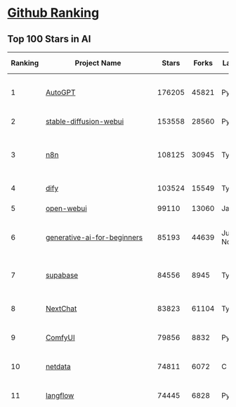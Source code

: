 [Github Ranking](../README.md)
==========

## Top 100 Stars in AI

| Ranking | Project Name | Stars | Forks | Language | Open Issues | Description | Last Commit |
| ------- | ------------ | ----- | ----- | -------- | ----------- | ----------- | ----------- |
| 1 | [AutoGPT](https://github.com/Significant-Gravitas/AutoGPT) | 176205 | 45821 | Python | 143 | AutoGPT is the vision of accessible AI for everyone, to use and to build on. Our mission is to provide the tools, so that you can focus on what matters. | 2025-06-17T00:07:21Z |
| 2 | [stable-diffusion-webui](https://github.com/AUTOMATIC1111/stable-diffusion-webui) | 153558 | 28560 | Python | 2345 | Stable Diffusion web UI | 2025-05-03T06:17:03Z |
| 3 | [n8n](https://github.com/n8n-io/n8n) | 108125 | 30945 | TypeScript | 595 | Fair-code workflow automation platform with native AI capabilities. Combine visual building with custom code, self-host or cloud, 400+ integrations. | 2025-06-17T03:36:31Z |
| 4 | [dify](https://github.com/langgenius/dify) | 103524 | 15549 | TypeScript | 697 | Production-ready platform for agentic workflow development. | 2025-06-17T03:33:48Z |
| 5 | [open-webui](https://github.com/open-webui/open-webui) | 99110 | 13060 | JavaScript | 150 | User-friendly AI Interface (Supports Ollama, OpenAI API, ...) | 2025-06-16T14:34:42Z |
| 6 | [generative-ai-for-beginners](https://github.com/microsoft/generative-ai-for-beginners) | 85193 | 44639 | Jupyter Notebook | 6 | 21 Lessons, Get Started Building with Generative AI  🔗 https://microsoft.github.io/generative-ai-for-beginners/ | 2025-06-16T03:31:07Z |
| 7 | [supabase](https://github.com/supabase/supabase) | 84556 | 8945 | TypeScript | 265 | The open source Firebase alternative. Supabase gives you a dedicated Postgres database to build your web, mobile, and AI applications. | 2025-06-17T03:54:46Z |
| 8 | [NextChat](https://github.com/ChatGPTNextWeb/NextChat) | 83823 | 61104 | TypeScript | 635 | ✨ Light and Fast AI Assistant. Support: Web \| iOS \| MacOS \| Android \|  Linux \| Windows | 2025-06-16T11:22:39Z |
| 9 | [ComfyUI](https://github.com/comfyanonymous/ComfyUI) | 79856 | 8832 | Python | 2338 | The most powerful and modular diffusion model GUI, api and backend with a graph/nodes interface. | 2025-06-17T03:35:25Z |
| 10 | [netdata](https://github.com/netdata/netdata) | 74811 | 6072 | C | 163 | The fastest path to AI-powered full stack observability, even for lean teams. | 2025-06-17T02:16:12Z |
| 11 | [langflow](https://github.com/langflow-ai/langflow) | 74445 | 6828 | Python | 417 | Langflow is a powerful tool for building and deploying AI-powered agents and workflows. | 2025-06-17T02:12:40Z |
| 12 | [funNLP](https://github.com/fighting41love/funNLP) | 74150 | 14880 | Python | 33 | 中英文敏感词、语言检测、中外手机/电话归属地/运营商查询、名字推断性别、手机号抽取、身份证抽取、邮箱抽取、中日文人名库、中文缩写库、拆字词典、词汇情感值、停用词、反动词表、暴恐词表、繁简体转换、英文模拟中文发音、汪峰歌词生成器、职业名称词库、同义词库、反义词库、否定词库、汽车品牌词库、汽车零件词库、连续英文切割、各种中文词向量、公司名字大全、古诗词库、IT词库、财经词库、成语词库、地名词库、历史名人词库、诗词词库、医学词库、饮食词库、法律词库、汽车词库、动物词库、中文聊天语料、中文谣言数据、百度中文问答数据集、句子相似度匹配算法集合、bert资源、文本生成&摘要相关工具、cocoNLP信息抽取工具、国内电话号码正则匹配、清华大学XLORE:中英文跨语言百科知识图谱、清华大学人工智能技术系列报告、自然语言生成、NLU太难了系列、自动对联数据及机器人、用户名黑名单列表、罪名法务名词及分类模型、微信公众号语料、cs224n深度学习自然语言处理课程、中文手写汉字识别、中文自然语言处理 语料/数据集、变量命名神器、分词语料库+代码、任务型对话英文数据集、ASR 语音数据集 + 基于深度学习的中文语音识别系统、笑声检测器、Microsoft多语言数字/单位/如日期时间识别包、中华新华字典数据库及api(包括常用歇后语、成语、词语和汉字)、文档图谱自动生成、SpaCy 中文模型、Common Voice语音识别数据集新版、神经网络关系抽取、基于bert的命名实体识别、关键词(Keyphrase)抽取包pke、基于医疗领域知识图谱的问答系统、基于依存句法与语义角色标注的事件三元组抽取、依存句法分析4万句高质量标注数据、cnocr：用来做中文OCR的Python3包、中文人物关系知识图谱项目、中文nlp竞赛项目及代码汇总、中文字符数据、speech-aligner: 从“人声语音”及其“语言文本”产生音素级别时间对齐标注的工具、AmpliGraph: 知识图谱表示学习(Python)库：知识图谱概念链接预测、Scattertext 文本可视化(python)、语言/知识表示工具：BERT & ERNIE、中文对比英文自然语言处理NLP的区别综述、Synonyms中文近义词工具包、HarvestText领域自适应文本挖掘工具（新词发现-情感分析-实体链接等）、word2word：(Python)方便易用的多语言词-词对集：62种语言/3,564个多语言对、语音识别语料生成工具：从具有音频/字幕的在线视频创建自动语音识别(ASR)语料库、构建医疗实体识别的模型（包含词典和语料标注）、单文档非监督的关键词抽取、Kashgari中使用gpt-2语言模型、开源的金融投资数据提取工具、文本自动摘要库TextTeaser: 仅支持英文、人民日报语料处理工具集、一些关于自然语言的基本模型、基于14W歌曲知识库的问答尝试--功能包括歌词接龙and已知歌词找歌曲以及歌曲歌手歌词三角关系的问答、基于Siamese bilstm模型的相似句子判定模型并提供训练数据集和测试数据集、用Transformer编解码模型实现的根据Hacker News文章标题自动生成评论、用BERT进行序列标记和文本分类的模板代码、LitBank：NLP数据集——支持自然语言处理和计算人文学科任务的100部带标记英文小说语料、百度开源的基准信息抽取系统、虚假新闻数据集、Facebook: LAMA语言模型分析，提供Transformer-XL/BERT/ELMo/GPT预训练语言模型的统一访问接口、CommonsenseQA：面向常识的英文QA挑战、中文知识图谱资料、数据及工具、各大公司内部里大牛分享的技术文档 PDF 或者 PPT、自然语言生成SQL语句（英文）、中文NLP数据增强（EDA）工具、英文NLP数据增强工具 、基于医药知识图谱的智能问答系统、京东商品知识图谱、基于mongodb存储的军事领域知识图谱问答项目、基于远监督的中文关系抽取、语音情感分析、中文ULMFiT-情感分析-文本分类-语料及模型、一个拍照做题程序、世界各国大规模人名库、一个利用有趣中文语料库 qingyun 训练出来的中文聊天机器人、中文聊天机器人seqGAN、省市区镇行政区划数据带拼音标注、教育行业新闻语料库包含自动文摘功能、开放了对话机器人-知识图谱-语义理解-自然语言处理工具及数据、中文知识图谱：基于百度百科中文页面-抽取三元组信息-构建中文知识图谱、masr: 中文语音识别-提供预训练模型-高识别率、Python音频数据增广库、中文全词覆盖BERT及两份阅读理解数据、ConvLab：开源多域端到端对话系统平台、中文自然语言处理数据集、基于最新版本rasa搭建的对话系统、基于TensorFlow和BERT的管道式实体及关系抽取、一个小型的证券知识图谱/知识库、复盘所有NLP比赛的TOP方案、OpenCLaP：多领域开源中文预训练语言模型仓库、UER：基于不同语料+编码器+目标任务的中文预训练模型仓库、中文自然语言处理向量合集、基于金融-司法领域(兼有闲聊性质)的聊天机器人、g2pC：基于上下文的汉语读音自动标记模块、Zincbase 知识图谱构建工具包、诗歌质量评价/细粒度情感诗歌语料库、快速转化「中文数字」和「阿拉伯数字」、百度知道问答语料库、基于知识图谱的问答系统、jieba_fast 加速版的jieba、正则表达式教程、中文阅读理解数据集、基于BERT等最新语言模型的抽取式摘要提取、Python利用深度学习进行文本摘要的综合指南、知识图谱深度学习相关资料整理、维基大规模平行文本语料、StanfordNLP 0.2.0：纯Python版自然语言处理包、NeuralNLP-NeuralClassifier：腾讯开源深度学习文本分类工具、端到端的封闭域对话系统、中文命名实体识别：NeuroNER vs. BertNER、新闻事件线索抽取、2019年百度的三元组抽取比赛：“科学空间队”源码、基于依存句法的开放域文本知识三元组抽取和知识库构建、中文的GPT2训练代码、ML-NLP - 机器学习(Machine Learning)NLP面试中常考到的知识点和代码实现、nlp4han:中文自然语言处理工具集(断句/分词/词性标注/组块/句法分析/语义分析/NER/N元语法/HMM/代词消解/情感分析/拼写检查、XLM：Facebook的跨语言预训练语言模型、用基于BERT的微调和特征提取方法来进行知识图谱百度百科人物词条属性抽取、中文自然语言处理相关的开放任务-数据集-当前最佳结果、CoupletAI - 基于CNN+Bi-LSTM+Attention 的自动对对联系统、抽象知识图谱、MiningZhiDaoQACorpus - 580万百度知道问答数据挖掘项目、brat rapid annotation tool: 序列标注工具、大规模中文知识图谱数据：1.4亿实体、数据增强在机器翻译及其他nlp任务中的应用及效果、allennlp阅读理解:支持多种数据和模型、PDF表格数据提取工具 、 Graphbrain：AI开源软件库和科研工具，目的是促进自动意义提取和文本理解以及知识的探索和推断、简历自动筛选系统、基于命名实体识别的简历自动摘要、中文语言理解测评基准，包括代表性的数据集&基准模型&语料库&排行榜、树洞 OCR 文字识别 、从包含表格的扫描图片中识别表格和文字、语声迁移、Python口语自然语言处理工具集(英文)、 similarity：相似度计算工具包，java编写、海量中文预训练ALBERT模型 、Transformers 2.0 、基于大规模音频数据集Audioset的音频增强 、Poplar：网页版自然语言标注工具、图片文字去除，可用于漫画翻译 、186种语言的数字叫法库、Amazon发布基于知识的人-人开放领域对话数据集 、中文文本纠错模块代码、繁简体转换 、 Python实现的多种文本可读性评价指标、类似于人名/地名/组织机构名的命名体识别数据集 、东南大学《知识图谱》研究生课程(资料)、. 英文拼写检查库 、 wwsearch是企业微信后台自研的全文检索引擎、CHAMELEON：深度学习新闻推荐系统元架构 、 8篇论文梳理BERT相关模型进展与反思、DocSearch：免费文档搜索引擎、 LIDA：轻量交互式对话标注工具 、aili - the fastest in-memory index in the East 东半球最快并发索引 、知识图谱车音工作项目、自然语言生成资源大全 、中日韩分词库mecab的Python接口库、中文文本摘要/关键词提取、汉字字符特征提取器 (featurizer)，提取汉字的特征（发音特征、字形特征）用做深度学习的特征、中文生成任务基准测评 、中文缩写数据集、中文任务基准测评 - 代表性的数据集-基准(预训练)模型-语料库-baseline-工具包-排行榜、PySS3：面向可解释AI的SS3文本分类器机器可视化工具 、中文NLP数据集列表、COPE - 格律诗编辑程序、doccano：基于网页的开源协同多语言文本标注工具 、PreNLP：自然语言预处理库、简单的简历解析器，用来从简历中提取关键信息、用于中文闲聊的GPT2模型：GPT2-chitchat、基于检索聊天机器人多轮响应选择相关资源列表(Leaderboards、Datasets、Papers)、(Colab)抽象文本摘要实现集锦(教程 、词语拼音数据、高效模糊搜索工具、NLP数据增广资源集、微软对话机器人框架 、 GitHub Typo Corpus：大规模GitHub多语言拼写错误/语法错误数据集、TextCluster：短文本聚类预处理模块 Short text cluster、面向语音识别的中文文本规范化、BLINK：最先进的实体链接库、BertPunc：基于BERT的最先进标点修复模型、Tokenizer：快速、可定制的文本词条化库、中文语言理解测评基准，包括代表性的数据集、基准(预训练)模型、语料库、排行榜、spaCy 医学文本挖掘与信息提取 、 NLP任务示例项目代码集、 python拼写检查库、chatbot-list - 行业内关于智能客服、聊天机器人的应用和架构、算法分享和介绍、语音质量评价指标(MOSNet, BSSEval, STOI, PESQ, SRMR)、 用138GB语料训练的法文RoBERTa预训练语言模型 、BERT-NER-Pytorch：三种不同模式的BERT中文NER实验、无道词典 - 有道词典的命令行版本，支持英汉互查和在线查询、2019年NLP亮点回顾、 Chinese medical dialogue data 中文医疗对话数据集 、最好的汉字数字(中文数字)-阿拉伯数字转换工具、 基于百科知识库的中文词语多词义/义项获取与特定句子词语语义消歧、awesome-nlp-sentiment-analysis - 情感分析、情绪原因识别、评价对象和评价词抽取、LineFlow：面向所有深度学习框架的NLP数据高效加载器、中文医学NLP公开资源整理 、MedQuAD：(英文)医学问答数据集、将自然语言数字串解析转换为整数和浮点数、Transfer Learning in Natural Language Processing (NLP) 、面向语音识别的中文/英文发音辞典、Tokenizers：注重性能与多功能性的最先进分词器、CLUENER 细粒度命名实体识别 Fine Grained Named Entity Recognition、 基于BERT的中文命名实体识别、中文谣言数据库、NLP数据集/基准任务大列表、nlp相关的一些论文及代码, 包括主题模型、词向量(Word Embedding)、命名实体识别(NER)、文本分类(Text Classificatin)、文本生成(Text Generation)、文本相似性(Text Similarity)计算等，涉及到各种与nlp相关的算法，基于keras和tensorflow 、Python文本挖掘/NLP实战示例、 Blackstone：面向非结构化法律文本的spaCy pipeline和NLP模型通过同义词替换实现文本“变脸” 、中文 预训练 ELECTREA 模型: 基于对抗学习 pretrain Chinese Model 、albert-chinese-ner - 用预训练语言模型ALBERT做中文NER 、基于GPT2的特定主题文本生成/文本增广、开源预训练语言模型合集、多语言句向量包、编码、标记和实现：一种可控高效的文本生成方法、 英文脏话大列表 、attnvis：GPT2、BERT等transformer语言模型注意力交互可视化、CoVoST：Facebook发布的多语种语音-文本翻译语料库，包括11种语言(法语、德语、荷兰语、俄语、西班牙语、意大利语、土耳其语、波斯语、瑞典语、蒙古语和中文)的语音、文字转录及英文译文、Jiagu自然语言处理工具 - 以BiLSTM等模型为基础，提供知识图谱关系抽取 中文分词 词性标注 命名实体识别 情感分析 新词发现 关键词 文本摘要 文本聚类等功能、用unet实现对文档表格的自动检测，表格重建、NLP事件提取文献资源列表 、 金融领域自然语言处理研究资源大列表、CLUEDatasetSearch - 中英文NLP数据集：搜索所有中文NLP数据集，附常用英文NLP数据集 、medical_NER - 中文医学知识图谱命名实体识别 、(哈佛)讲因果推理的免费书、知识图谱相关学习资料/数据集/工具资源大列表、Forte：灵活强大的自然语言处理pipeline工具集 、Python字符串相似性算法库、PyLaia：面向手写文档分析的深度学习工具包、TextFooler：针对文本分类/推理的对抗文本生成模块、Haystack：灵活、强大的可扩展问答(QA)框架、中文关键短语抽取工具 | 2024-05-10T07:38:24Z |
| 13 | [Deep-Live-Cam](https://github.com/hacksider/Deep-Live-Cam) | 71044 | 10135 | Python | 88 | real time face swap and one-click video deepfake with only a single image | 2025-06-16T09:07:42Z |
| 14 | [AppFlowy](https://github.com/AppFlowy-IO/AppFlowy) | 63902 | 4356 | Dart | 945 | Bring projects, wikis, and teams together with AI. AppFlowy is the AI collaborative workspace where you achieve more without losing control of your data. The leading open source Notion alternative. | 2025-06-16T04:43:44Z |
| 15 | [browser-use](https://github.com/browser-use/browser-use) | 63335 | 7166 | Python | 422 | 🌐 Make websites accessible for AI agents. Automate tasks online with ease. | 2025-06-17T00:22:17Z |
| 16 | [lobe-chat](https://github.com/lobehub/lobe-chat) | 62540 | 13014 | TypeScript | 770 | 🤯 Lobe Chat - an open-source, modern-design AI chat framework. Supports Multi AI Providers( OpenAI / Claude 4 / Gemini / Ollama / DeepSeek / Qwen), Knowledge Base (file upload / knowledge management / RAG ), Multi-Modals (Plugins/Artifacts) and Thinking. One-click FREE deployment of your private ChatGPT/ Claude / DeepSeek application. | 2025-06-17T02:38:58Z |
| 17 | [system-prompts-and-models-of-ai-tools](https://github.com/x1xhlol/system-prompts-and-models-of-ai-tools) | 58019 | 17575 | None | 19 | FULL v0, Cursor, Manus, Same.dev, Lovable, Devin, Replit Agent, Windsurf Agent, VSCode Agent, Dia Browser & Trae AI (And other Open Sourced) System Prompts, Tools & AI Models. | 2025-06-15T21:33:14Z |
| 18 | [MetaGPT](https://github.com/FoundationAgents/MetaGPT) | 56461 | 6766 | Python | 28 | 🌟 The Multi-Agent Framework: First AI Software Company, Towards Natural Language Programming | 2025-06-13T14:15:25Z |
| 19 | [ragflow](https://github.com/infiniflow/ragflow) | 55874 | 5494 | Python | 2234 | RAGFlow is an open-source RAG (Retrieval-Augmented Generation) engine based on deep document understanding. | 2025-06-17T01:29:13Z |
| 20 | [awesome-mcp-servers](https://github.com/punkpeye/awesome-mcp-servers) | 55412 | 4209 | None | 25 | A collection of MCP servers. | 2025-06-14T17:26:17Z |
| 21 | [gpt-engineer](https://github.com/AntonOsika/gpt-engineer) | 54325 | 7167 | Python | 24 | CLI platform to experiment with codegen. Precursor to: https://lovable.dev | 2025-05-14T10:15:10Z |
| 22 | [ChatGPT](https://github.com/lencx/ChatGPT) | 53831 | 6123 | Rust | 807 | 🔮 ChatGPT Desktop Application (Mac, Windows and Linux) | 2024-08-29T17:58:11Z |
| 23 | [LLaMA-Factory](https://github.com/hiyouga/LLaMA-Factory) | 52414 | 6360 | Python | 485 | Unified Efficient Fine-Tuning of 100+ LLMs & VLMs (ACL 2024) | 2025-06-16T17:39:27Z |
| 24 | [meilisearch](https://github.com/meilisearch/meilisearch) | 51868 | 2074 | Rust | 198 | A lightning-fast search engine API bringing AI-powered hybrid search to your sites and applications. | 2025-06-16T15:33:58Z |
| 25 | [LLMs-from-scratch](https://github.com/rasbt/LLMs-from-scratch) | 51217 | 7462 | Jupyter Notebook | 7 | Implement a ChatGPT-like LLM in PyTorch from scratch, step by step | 2025-06-16T21:00:52Z |
| 26 | [autogen](https://github.com/microsoft/autogen) | 46066 | 6987 | Python | 385 | A programming framework for agentic AI 🤖 PyPi: autogen-agentchat Discord: https://aka.ms/autogen-discord Office Hour: https://aka.ms/autogen-officehour | 2025-06-17T02:54:32Z |
| 27 | [crawl4ai](https://github.com/unclecode/crawl4ai) | 45728 | 4346 | Python | 154 | 🚀🤖 Crawl4AI: Open-source LLM Friendly Web Crawler & Scraper. Don't be shy, join here: https://discord.gg/jP8KfhDhyN | 2025-06-16T10:18:43Z |
| 28 | [anything-llm](https://github.com/Mintplex-Labs/anything-llm) | 45383 | 4514 | JavaScript | 258 | The all-in-one Desktop & Docker AI application with built-in RAG, AI agents, No-code agent builder, MCP compatibility,  and more. | 2025-06-16T23:40:31Z |
| 29 | [awesome-llm-apps](https://github.com/Shubhamsaboo/awesome-llm-apps) | 43347 | 4891 | Python | 5 | Collection of awesome LLM apps with AI Agents and RAG using OpenAI, Anthropic, Gemini and opensource models. | 2025-06-15T16:08:42Z |
| 30 | [JeecgBoot](https://github.com/jeecgboot/JeecgBoot) | 43033 | 15393 | Java | 30 | 🔥集成完善AIGC应用的低代码平台，旨在帮助企业快速实现低代码开发和构建、部署个性化的 AI 应用。 前后端分离 SpringBoot，SpringCloud，Ant Design&Vue3，Mybatis，Shiro！强大的代码生成器让前后端代码一键生成，无需写任何代码! 成套AI大模型功能: AI模型管理、AI应用、知识库、AI流程编排、AI对话助手等； | 2025-06-13T07:56:40Z |
| 31 | [OpenBB](https://github.com/OpenBB-finance/OpenBB) | 42006 | 3778 | Python | 40 | Investment Research for Everyone, Everywhere. | 2025-06-15T05:50:42Z |
| 32 | [ClickHouse](https://github.com/ClickHouse/ClickHouse) | 41213 | 7386 | C++ | 4112 | ClickHouse® is a real-time analytics database management system | 2025-06-17T03:38:52Z |
| 33 | [kong](https://github.com/Kong/kong) | 41064 | 4940 | Lua | 67 | 🦍 The Cloud-Native API Gateway and AI Gateway. | 2025-06-16T09:13:53Z |
| 34 | [ailearning](https://github.com/apachecn/ailearning) | 40995 | 11567 | Python | 2 | AiLearning：数据分析+机器学习实战+线性代数+PyTorch+NLTK+TF2 | 2024-11-12T16:21:55Z |
| 35 | [ColossalAI](https://github.com/hpcaitech/ColossalAI) | 40971 | 4522 | Python | 428 | Making large AI models cheaper, faster and more accessible | 2025-06-16T17:14:54Z |
| 36 | [airflow](https://github.com/apache/airflow) | 40583 | 15166 | Python | 1150 | Apache Airflow - A platform to programmatically author, schedule, and monitor workflows | 2025-06-17T03:41:31Z |
| 37 | [Flowise](https://github.com/FlowiseAI/Flowise) | 40181 | 20613 | TypeScript | 527 | Build AI Agents, Visually | 2025-06-16T18:05:17Z |
| 38 | [firecrawl](https://github.com/mendableai/firecrawl) | 40066 | 3738 | TypeScript | 183 | 🔥 Turn entire websites into LLM-ready markdown or structured data. Scrape, crawl and extract with a single API. | 2025-06-16T07:12:15Z |
| 39 | [GitHubDaily](https://github.com/GitHubDaily/GitHubDaily) | 38487 | 4021 | None | 364 | 坚持分享 GitHub 上高质量、有趣实用的开源技术教程、开发者工具、编程网站、技术资讯。A list cool, interesting projects of GitHub. | 2025-03-20T08:54:47Z |
| 40 | [AI-For-Beginners](https://github.com/microsoft/AI-For-Beginners) | 38013 | 7121 | Jupyter Notebook | 24 | 12 Weeks, 24 Lessons, AI for All! | 2025-06-16T13:21:06Z |
| 41 | [quivr](https://github.com/QuivrHQ/quivr) | 38006 | 3646 | Python | 1 | Opiniated RAG for integrating GenAI in your apps 🧠   Focus on your product rather than the RAG. Easy integration in existing products with customisation!  Any LLM: GPT4, Groq, Llama. Any Vectorstore: PGVector, Faiss. Any Files. Anyway you want.  | 2025-06-12T18:41:48Z |
| 42 | [chatgpt-on-wechat](https://github.com/zhayujie/chatgpt-on-wechat) | 37699 | 9295 | Python | 292 | 基于大模型搭建的聊天机器人，同时支持 微信公众号、企业微信应用、飞书、钉钉 等接入，可选择ChatGPT/Claude/DeepSeek/文心一言/讯飞星火/通义千问/ Gemini/GLM-4/Kimi/LinkAI，能处理文本、语音和图片，访问操作系统和互联网，支持基于自有知识库进行定制企业智能客服。 | 2025-06-15T09:44:55Z |
| 43 | [photoprism](https://github.com/photoprism/photoprism) | 37661 | 2090 | Go | 424 | AI-Powered Photos App for the Decentralized Web 🌈💎✨ | 2025-06-16T15:58:47Z |
| 44 | [ray](https://github.com/ray-project/ray) | 37546 | 6416 | Python | 3804 | Ray is an AI compute engine. Ray consists of a core distributed runtime and a set of AI Libraries for accelerating ML workloads. | 2025-06-17T03:29:42Z |
| 45 | [upscayl](https://github.com/upscayl/upscayl) | 37443 | 1722 | TypeScript | 59 | 🆙 Upscayl - #1 Free and Open Source AI Image Upscaler for Linux, MacOS and Windows. | 2025-06-13T01:56:19Z |
| 46 | [Open-Assistant](https://github.com/LAION-AI/Open-Assistant) | 37378 | 3268 | Python | 228 | OpenAssistant is a chat-based assistant that understands tasks, can interact with third-party systems, and retrieve information dynamically to do so. | 2024-08-17T01:55:35Z |
| 47 | [MoneyPrinterTurbo](https://github.com/harry0703/MoneyPrinterTurbo) | 36741 | 5240 | Python | 159 | 利用AI大模型，一键生成高清短视频 Generate short videos with one click using AI LLM. | 2025-06-11T06:34:54Z |
| 48 | [ai-hedge-fund](https://github.com/virattt/ai-hedge-fund) | 36624 | 6344 | Python | 14 | An AI Hedge Fund Team | 2025-06-16T21:52:39Z |
| 49 | [MockingBird](https://github.com/babysor/MockingBird) | 36338 | 5255 | Python | 476 | 🚀AI拟声: 5秒内克隆您的声音并生成任意语音内容 Clone a voice in 5 seconds to generate arbitrary speech in real-time | 2024-11-15T05:00:29Z |
| 50 | [google-research](https://github.com/google-research/google-research) | 35788 | 8108 | Jupyter Notebook | 1050 | Google Research | 2025-06-17T03:50:57Z |
| 51 | [chatbox](https://github.com/chatboxai/chatbox) | 35306 | 3372 | TypeScript | 715 | User-friendly Desktop Client App for AI Models/LLMs (GPT, Claude, Gemini, Ollama...) | 2025-06-09T06:01:28Z |
| 52 | [mem0](https://github.com/mem0ai/mem0) | 34643 | 3453 | Python | 336 | Memory for AI Agents; Announcing OpenMemory MCP - local and secure memory management. | 2025-06-16T17:02:12Z |
| 53 | [aider](https://github.com/Aider-AI/aider) | 34420 | 3151 | Python | 880 | aider is AI pair programming in your terminal | 2025-06-15T23:52:39Z |
| 54 | [AgentGPT](https://github.com/reworkd/AgentGPT) | 34339 | 9436 | TypeScript | 129 | 🤖 Assemble, configure, and deploy autonomous AI Agents in your browser. | 2025-04-29T01:19:32Z |
| 55 | [gold-miner](https://github.com/xitu/gold-miner) | 34150 | 5043 | None | 8 | 🥇掘金翻译计划，可能是世界最大最好的英译中技术社区，最懂读者和译者的翻译平台： | 2024-04-17T09:44:37Z |
| 56 | [LocalAI](https://github.com/mudler/LocalAI) | 33241 | 2550 | Go | 457 | :robot: The free, Open Source alternative to OpenAI, Claude and others. Self-hosted and local-first. Drop-in replacement for OpenAI,  running on consumer-grade hardware. No GPU required. Runs gguf, transformers, diffusers and many more models architectures. Features: Generate Text, Audio, Video, Images, Voice Cloning, Distributed, P2P inference | 2025-06-17T03:53:43Z |
| 57 | [crewAI](https://github.com/crewAIInc/crewAI) | 33013 | 4428 | Python | 51 | Framework for orchestrating role-playing, autonomous AI agents. By fostering collaborative intelligence, CrewAI empowers agents to work together seamlessly, tackling complex tasks. | 2025-06-16T23:36:20Z |
| 58 | [gpt-pilot](https://github.com/Pythagora-io/gpt-pilot) | 32784 | 3343 | Python | 235 | The first real AI developer | 2025-03-04T06:26:32Z |
| 59 | [mindsdb](https://github.com/mindsdb/mindsdb) | 32190 | 5296 | Python | 114 | AI's query engine - Platform for building AI that can answer questions over large scale federated data. - The only MCP Server you'll ever need | 2025-06-16T17:01:07Z |
| 60 | [docling](https://github.com/docling-project/docling) | 31981 | 2053 | Python | 379 | Get your documents ready for gen AI | 2025-06-16T17:06:54Z |
| 61 | [spaCy](https://github.com/explosion/spaCy) | 31780 | 4517 | Python | 156 | 💫 Industrial-strength Natural Language Processing (NLP) in Python | 2025-05-28T15:28:05Z |
| 62 | [nacos](https://github.com/alibaba/nacos) | 31605 | 13055 | Java | 260 | an easy-to-use dynamic service discovery, configuration and service management platform for building AI cloud native applications. | 2025-06-16T11:17:14Z |
| 63 | [ruoyi-vue-pro](https://github.com/YunaiV/ruoyi-vue-pro) | 31577 | 6804 | Java | 18 | 🔥 官方推荐 🔥 RuoYi-Vue 全新 Pro 版本，优化重构所有功能。基于 Spring Boot + MyBatis Plus + Vue & Element 实现的后台管理系统 + 微信小程序，支持 RBAC 动态权限、数据权限、SaaS 多租户、Flowable 工作流、三方登录、支付、短信、商城、CRM、ERP、AI 大模型等功能。你的 ⭐️ Star ⭐️，是作者生发的动力！ | 2025-06-16T12:48:43Z |
| 64 | [chatbot-ui](https://github.com/mckaywrigley/chatbot-ui) | 31553 | 9014 | TypeScript | 171 | AI chat for any model. | 2024-08-03T00:38:07Z |
| 65 | [fairseq](https://github.com/facebookresearch/fairseq) | 31538 | 6540 | Python | 1181 | Facebook AI Research Sequence-to-Sequence Toolkit written in Python. | 2025-06-10T21:41:39Z |
| 66 | [fabric](https://github.com/danielmiessler/fabric) | 31538 | 3277 | JavaScript | 203 | fabric is an open-source framework for augmenting humans using AI. It provides a modular framework for solving specific problems using a crowdsourced set of AI prompts that can be used anywhere. | 2025-06-16T23:43:22Z |
| 67 | [tabby](https://github.com/TabbyML/tabby) | 31397 | 1502 | Rust | 190 | Self-hosted AI coding assistant | 2025-06-11T11:40:51Z |
| 68 | [netron](https://github.com/lutzroeder/netron) | 30467 | 2922 | JavaScript | 21 | Visualizer for neural network, deep learning and machine learning models | 2025-06-17T02:38:35Z |
| 69 | [cursor](https://github.com/getcursor/cursor) | 30352 | 1930 | None | 1813 | The AI Code Editor | 2024-10-13T19:23:26Z |
| 70 | [khoj](https://github.com/khoj-ai/khoj) | 30339 | 1717 | Python | 75 | Your AI second brain. Self-hostable. Get answers from the web or your docs. Build custom agents, schedule automations, do deep research. Turn any online or local LLM into your personal, autonomous AI (gpt, claude, gemini, llama, qwen, mistral). Get started - free. | 2025-06-11T20:37:52Z |
| 71 | [cursor-free-vip](https://github.com/yeongpin/cursor-free-vip) | 30141 | 3808 | Python | 469 | [Support 0.49.x]（Reset Cursor AI MachineID & Bypass Higher Token Limit） Cursor Ai ，自动重置机器ID ， 免费升级使用Pro功能: You've reached your trial request limit. / Too many free trial accounts used on this machine. Please upgrade to pro. We have this limit in place to prevent abuse. Please let us know if you believe this is a mistake. | 2025-05-22T02:41:44Z |
| 72 | [AI-Expert-Roadmap](https://github.com/AMAI-GmbH/AI-Expert-Roadmap) | 29960 | 2529 | JavaScript | 19 | Roadmap to becoming an Artificial Intelligence Expert in 2022 | 2023-12-31T02:20:16Z |
| 73 | [roop](https://github.com/s0md3v/roop) | 29936 | 6792 | Python | 0 | one-click face swap | 2024-08-19T12:57:17Z |
| 74 | [pytorch-lightning](https://github.com/Lightning-AI/pytorch-lightning) | 29629 | 3514 | Python | 950 | Pretrain, finetune ANY AI model of ANY size on multiple GPUs, TPUs with zero code changes. | 2025-06-16T21:57:44Z |
| 75 | [Mr.-Ranedeer-AI-Tutor](https://github.com/JushBJJ/Mr.-Ranedeer-AI-Tutor) | 29568 | 3383 | None | 13 | A GPT-4 AI Tutor Prompt for customizable personalized learning experiences. | 2025-06-14T06:58:48Z |
| 76 | [exo](https://github.com/exo-explore/exo) | 28482 | 1800 | Python | 350 | Run your own AI cluster at home with everyday devices 📱💻 🖥️⌚ | 2025-03-21T22:23:32Z |
| 77 | [agno](https://github.com/agno-agi/agno) | 28356 | 3619 | Python | 88 | Full-stack framework for building Multi-Agent Systems with memory, knowledge and reasoning. | 2025-06-16T22:16:22Z |
| 78 | [Jobs_Applier_AI_Agent_AIHawk](https://github.com/feder-cr/Jobs_Applier_AI_Agent_AIHawk) | 28316 | 4271 | Python | 11 | AIHawk aims to easy job hunt process by automating the job application process. Utilizing artificial intelligence, it enables users to apply for multiple jobs in a tailored way. | 2025-05-28T13:24:12Z |
| 79 | [so-vits-svc](https://github.com/svc-develop-team/so-vits-svc) | 27248 | 5010 | Python | 21 | SoftVC VITS Singing Voice Conversion | 2023-11-11T13:11:31Z |
| 80 | [ai-agents-for-beginners](https://github.com/microsoft/ai-agents-for-beginners) | 27172 | 7298 | Jupyter Notebook | 11 | 11 Lessons to Get Started Building AI Agents | 2025-06-13T11:41:00Z |
| 81 | [continue](https://github.com/continuedev/continue) | 26951 | 2968 | TypeScript | 875 | ⏩ Create, share, and use custom AI code assistants with our open-source IDE extensions and hub of models, rules, prompts, docs, and other building blocks | 2025-06-17T03:37:51Z |
| 82 | [LibreChat](https://github.com/danny-avila/LibreChat) | 26865 | 4730 | TypeScript | 163 | Enhanced ChatGPT Clone: Features Agents, DeepSeek, Anthropic, AWS, OpenAI, Assistants API, Azure, Groq, o1, GPT-4o, Mistral, OpenRouter, Vertex AI, Gemini, Artifacts, AI model switching, message search, Code Interpreter, langchain, DALL-E-3, OpenAPI Actions, Functions, Secure Multi-User Auth, Presets, open-source for self-hosting. Active project. | 2025-06-17T02:44:58Z |
| 83 | [Folo](https://github.com/RSSNext/Folo) | 26649 | 1155 | TypeScript | 190 | 🧡 Follow everything in one place | 2025-06-17T01:53:44Z |
| 84 | [nx](https://github.com/nrwl/nx) | 26042 | 2539 | TypeScript | 635 | An AI-first build platform that connects everything from your editor to CI. Helping you deliver fast, without breaking things. | 2025-06-16T20:44:17Z |
| 85 | [generative-models](https://github.com/Stability-AI/generative-models) | 26019 | 2892 | Python | 267 | Generative Models by Stability AI | 2025-05-20T14:53:33Z |
| 86 | [composio](https://github.com/ComposioHQ/composio) | 25505 | 4416 | Python | 42 | Composio equips your AI agents & LLMs with 100+ high-quality integrations via function calling | 2025-06-17T02:42:20Z |
| 87 | [llm-app](https://github.com/pathwaycom/llm-app) | 25425 | 637 | Jupyter Notebook | 5 | Ready-to-run cloud templates for RAG, AI pipelines, and enterprise search with live data. 🐳Docker-friendly.⚡Always in sync with Sharepoint, Google Drive, S3, Kafka, PostgreSQL, real-time data APIs, and more. | 2025-05-16T07:58:43Z |
| 88 | [qlib](https://github.com/microsoft/qlib) | 25320 | 3895 | Python | 239 | Qlib is an AI-oriented Quant investment platform that aims to use AI tech to empower Quant Research, from exploring ideas to implementing productions. Qlib supports diverse ML modeling paradigms, including supervised learning, market dynamics modeling, and RL, and is now equipped with https://github.com/microsoft/RD-Agent to automate R&D process. | 2025-05-29T07:18:13Z |
| 89 | [InvokeAI](https://github.com/invoke-ai/InvokeAI) | 25305 | 2586 | TypeScript | 724 | Invoke is a leading creative engine for Stable Diffusion models, empowering professionals, artists, and enthusiasts to generate and create visual media using the latest AI-driven technologies. The solution offers an industry leading WebUI, and serves as the foundation for multiple commercial products. | 2025-06-17T03:00:23Z |
| 90 | [Genesis](https://github.com/Genesis-Embodied-AI/Genesis) | 25293 | 2272 | Python | 104 | A generative world for general-purpose robotics & embodied AI learning. | 2025-06-16T18:18:33Z |
| 91 | [semantic-kernel](https://github.com/microsoft/semantic-kernel) | 25048 | 3960 | C# | 442 | Integrate cutting-edge LLM technology quickly and easily into your apps | 2025-06-17T00:45:12Z |
| 92 | [FastGPT](https://github.com/labring/FastGPT) | 24752 | 6373 | TypeScript | 553 | FastGPT is a knowledge-based platform built on the LLMs, offers a comprehensive suite of out-of-the-box capabilities such as data processing, RAG retrieval, and visual AI workflow orchestration, letting you easily develop and deploy complex question-answering systems without the need for extensive setup or configuration. | 2025-06-16T10:05:23Z |
| 93 | [PDFMathTranslate](https://github.com/Byaidu/PDFMathTranslate) | 24730 | 2133 | Python | 111 | PDF scientific paper translation with preserved formats - 基于 AI 完整保留排版的 PDF 文档全文双语翻译，支持 Google/DeepL/Ollama/OpenAI 等服务，提供 CLI/GUI/MCP/Docker/Zotero | 2025-06-16T10:00:22Z |
| 94 | [kratos](https://github.com/go-kratos/kratos) | 24463 | 4087 | Go | 17 | Your ultimate Go microservices framework for the cloud-native era. | 2025-06-01T18:48:42Z |
| 95 | [modular](https://github.com/modular/modular) | 24264 | 2622 | Mojo | 686 | The Modular Platform (includes MAX & Mojo) | 2025-06-16T06:28:49Z |
| 96 | [qdrant](https://github.com/qdrant/qdrant) | 24191 | 1657 | Rust | 332 | Qdrant - High-performance, massive-scale Vector Database and Vector Search Engine for the next generation of AI. Also available in the cloud https://cloud.qdrant.io/ | 2025-06-17T03:42:13Z |
| 97 | [500-AI-Machine-learning-Deep-learning-Computer-vision-NLP-Projects-with-code](https://github.com/ashishpatel26/500-AI-Machine-learning-Deep-learning-Computer-vision-NLP-Projects-with-code) | 24126 | 5753 | None | 42 | 500 AI Machine learning Deep learning Computer vision NLP Projects with code | 2024-07-26T13:06:49Z |
| 98 | [Warp](https://github.com/warpdotdev/Warp) | 23724 | 472 | None | 2951 | Warp is a modern, Rust-based terminal with AI built in so you and your team can build great software, faster. | 2025-05-16T13:30:24Z |
| 99 | [facefusion](https://github.com/facefusion/facefusion) | 23389 | 3647 | Python | 0 | Industry leading face manipulation platform | 2025-06-16T20:46:19Z |
| 100 | [frigate](https://github.com/blakeblackshear/frigate) | 23365 | 2186 | TypeScript | 107 | NVR with realtime local object detection for IP cameras | 2025-06-17T00:01:16Z |

